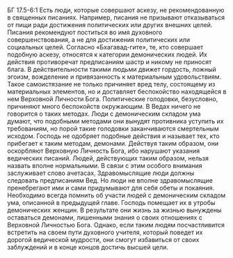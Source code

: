 БГ 17.5-6:1	Есть люди, которые совершают аскезу, не рекомендованную в священных писаниях. Например, писания не призывают отказываться от пищи ради достижения политических или других внешних целей. Писания рекомендуют поститься во имя духовного совершенствования, а не для достижения политических или социальных целей. Согласно «Бхагавад-гите», те, кто совершает подобную аскезу, относятся к категории демонических людей. Их действия противоречат предписаниям шастр и никому не приносят блага. В действительности такими людьми движет гордость, ложный эгоизм, вожделение и привязанность к материальным удовольствиям. Такое самоистязание не только причиняет вред телу, состоящему из материальных элементов, но и доставляет беспокойство находящейся в нем Верховной Личности Бога. Политические голодовки, безусловно, причиняют много беспокойств окружающим. В Ведах ничего не говорится о таких методах. Люди с демоническим складом ума думают, что подобными методами они вынудят противника уступить их требованиям, но порой такие голодовки заканчиваются смертельным исходом. Господь не одобряет подобные действия и называет тех, кто прибегает к таким методам, демонами. Действуя таким образом, они оскорбляют Верховную Личность Бога, ибо нарушают указания ведических писаний. Людей, действующих таким образом, нельзя назвать вполне нормальными. В связи с этим особого внимания заслуживает слово ачетасах̣. Здравомыслящие люди должны следовать предписаниям Вед. Но люди не вполне здравомыслящие пренебрегают ими и сами придумывают для себя обеты и покаяния. Необходимо всегда помнить об участи людей с демоническим складом ума, описанной в предыдущей главе. Господь помещает их в утробы демонических женщин. В результате они жизнь за жизнью вынуждены оставаться демонами, лишенными знания о своих отношениях с Верховной Личностью Бога. Однако, если таким людям посчастливится встретить на своем пути духовного учителя, который поведет их дорогой ведической мудрости, они смогут избавиться от своих заблуждений и в конце концов достичь высшей цели.